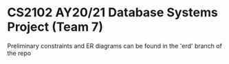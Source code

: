 # CS2102 AY20/21 Database Systems Project (Team 7)

Preliminary constraints and ER diagrams can be found in the 'erd' branch of the repo

